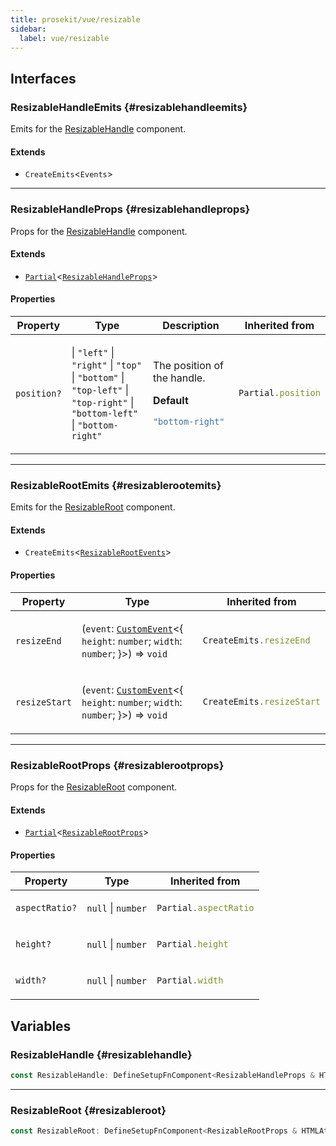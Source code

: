```yaml
---
title: prosekit/vue/resizable
sidebar:
  label: vue/resizable
---
```


<!-- DEBUG memberWithGroups 1 -->

<!-- DEBUG memberWithGroups 4 -->

<!-- DEBUG memberWithGroups 7 -->

<!-- DEBUG memberWithGroups 8 -->

<!-- DEBUG memberWithGroups 9 -->

## Interfaces

### ResizableHandleEmits {#resizablehandleemits}

<!-- DEBUG memberWithGroups 1 -->

Emits for the [ResizableHandle](#resizablehandle) component.

#### Extends

- `CreateEmits`\<`Events`\>

<!-- DEBUG memberWithGroups 4 -->

<!-- DEBUG memberWithGroups 7 -->

<!-- DEBUG memberWithGroups 8 -->

<!-- DEBUG memberWithGroups 9 -->

<!-- DEBUG memberWithGroups 10 -->

***

### ResizableHandleProps {#resizablehandleprops}

<!-- DEBUG memberWithGroups 1 -->

Props for the [ResizableHandle](#resizablehandle) component.

#### Extends

- [`Partial`](https://www.typescriptlang.org/docs/handbook/utility-types.html#partialtype)\<[`ResizableHandleProps`](../web/resizable.md#resizablehandleprops)\>

<!-- DEBUG memberWithGroups 4 -->

<!-- DEBUG memberWithGroups 7 -->

<!-- DEBUG memberWithGroups 8 -->

<!-- DEBUG memberWithGroups 9 -->

#### Properties

<table>
<thead>
<tr>
<th>Property</th>
<th>Type</th>
<th>Description</th>
<th>Inherited from</th>
</tr>
</thead>
<tbody>
<tr>
<td>

<a id="position"></a> `position?`

</td>
<td>

 \| `"left"` \| `"right"` \| `"top"` \| `"bottom"` \| `"top-left"` \| `"top-right"` \| `"bottom-left"` \| `"bottom-right"`

</td>
<td>

The position of the handle.

**Default**

```ts
"bottom-right"
```

</td>
<td>

```ts
Partial.position
```

</td>
</tr>
</tbody>
</table>

<!-- DEBUG memberWithGroups 10 -->

***

### ResizableRootEmits {#resizablerootemits}

<!-- DEBUG memberWithGroups 1 -->

Emits for the [ResizableRoot](#resizableroot) component.

#### Extends

- `CreateEmits`\<[`ResizableRootEvents`](../web/resizable.md#resizablerootevents)\>

<!-- DEBUG memberWithGroups 4 -->

<!-- DEBUG memberWithGroups 7 -->

<!-- DEBUG memberWithGroups 8 -->

<!-- DEBUG memberWithGroups 9 -->

#### Properties

<table>
<thead>
<tr>
<th>Property</th>
<th>Type</th>
<th>Inherited from</th>
</tr>
</thead>
<tbody>
<tr>
<td>

<a id="resizeend"></a> `resizeEnd`

</td>
<td>

(`event`: [`CustomEvent`](https://developer.mozilla.org/docs/Web/API/CustomEvent)\<\{ `height`: `number`; `width`: `number`; \}\>) => `void`

</td>
<td>

```ts
CreateEmits.resizeEnd
```

</td>
</tr>
<tr>
<td>

<a id="resizestart"></a> `resizeStart`

</td>
<td>

(`event`: [`CustomEvent`](https://developer.mozilla.org/docs/Web/API/CustomEvent)\<\{ `height`: `number`; `width`: `number`; \}\>) => `void`

</td>
<td>

```ts
CreateEmits.resizeStart
```

</td>
</tr>
</tbody>
</table>

<!-- DEBUG memberWithGroups 10 -->

***

### ResizableRootProps {#resizablerootprops}

<!-- DEBUG memberWithGroups 1 -->

Props for the [ResizableRoot](#resizableroot) component.

#### Extends

- [`Partial`](https://www.typescriptlang.org/docs/handbook/utility-types.html#partialtype)\<[`ResizableRootProps`](../web/resizable.md#resizablerootprops)\>

<!-- DEBUG memberWithGroups 4 -->

<!-- DEBUG memberWithGroups 7 -->

<!-- DEBUG memberWithGroups 8 -->

<!-- DEBUG memberWithGroups 9 -->

#### Properties

<table>
<thead>
<tr>
<th>Property</th>
<th>Type</th>
<th>Inherited from</th>
</tr>
</thead>
<tbody>
<tr>
<td>

<a id="aspectratio"></a> `aspectRatio?`

</td>
<td>

`null` \| `number`

</td>
<td>

```ts
Partial.aspectRatio
```

</td>
</tr>
<tr>
<td>

<a id="height"></a> `height?`

</td>
<td>

`null` \| `number`

</td>
<td>

```ts
Partial.height
```

</td>
</tr>
<tr>
<td>

<a id="width"></a> `width?`

</td>
<td>

`null` \| `number`

</td>
<td>

```ts
Partial.width
```

</td>
</tr>
</tbody>
</table>

<!-- DEBUG memberWithGroups 10 -->

## Variables

### ResizableHandle {#resizablehandle}

```ts
const ResizableHandle: DefineSetupFnComponent<ResizableHandleProps & HTMLAttributes, ResizableHandleEmits>;
```

***

### ResizableRoot {#resizableroot}

```ts
const ResizableRoot: DefineSetupFnComponent<ResizableRootProps & HTMLAttributes, ResizableRootEmits>;
```

<!-- DEBUG memberWithGroups 10 -->
